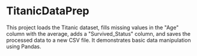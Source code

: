 # TitanicDataPrep
This project loads the Titanic dataset, fills missing values in the "Age" column with the average, adds a "Survived_Status" column, and saves the processed data to a new CSV file. It demonstrates basic data manipulation using Pandas.
